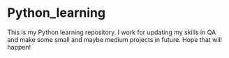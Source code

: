 # Python_learning

This is my Python learning repository. I work for updating my skills in QA and make some small and maybe medium projects in future. Hope that will happen!